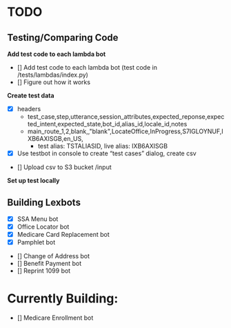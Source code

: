 # TODO

## Testing/Comparing Code

**Add test code to each lambda bot**

- [] Add test code to each lambda bot (test code in /tests/lambdas/index.py)
- [] Figure out how it works

**Create test data**

- [x] headers
  - test_case,step,utterance,session_attributes,expected_reponse,expected_intent,expected_state,bot_id,alias_id,locale_id,notes
  - main_route_1,2,blank,,"blank",LocateOffice,InProgress,S7IGLOYNUF,IXB6AXISGB,en_US,
    - test alias: TSTALIASID, live alias: IXB6AXISGB
- [x] Use testbot in console to create “test cases” dialog, create csv
- [] Upload csv to S3 bucket /input

**Set up test locally**

## Building Lexbots

- [x] SSA Menu bot
- [x] Office Locator bot
- [x] Medicare Card Replacement bot
- [x] Pamphlet bot
- [] Change of Address bot
- [] Benefit Payment bot
- [] Reprint 1099 bot

# Currently Building:

- [] Medicare Enrollment bot
